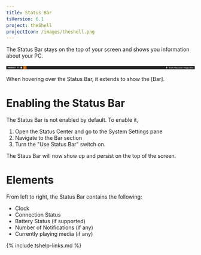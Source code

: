 ```yaml
---
title: Status Bar
tsVersion: 6.1
project: theShell
projectIcon: /images/theshell.png
---
```


The Status Bar stays on the top of your screen and shows you information about your PC.

![Status Bar](images/statusBar.png)

When hovering over the Status Bar, it extends to show the [Bar].

# Enabling the Status Bar

The Status Bar is not enabled by default. To enable it,
1. Open the Status Center and go to the System Settings pane
2. Navigate to the Bar section
3. Turn the "Use Status Bar" switch on.

The Staus Bar will now show up and persist on the top of the screen.

# Elements

From left to right, the Status Bar contains the following:
- Clock
- Connection Status
- Battery Status (if supported)
- Number of Notifications (if any)
- Currently playing media (if any)

{% include tshelp-links.md %}
